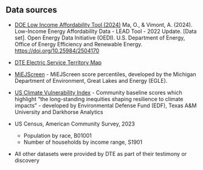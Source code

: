 

## Data sources
- [DOE Low Income Affordability Tool (2024)](https://data.openei.org/submissions/6219)
Ma, O., & Vimont, A. (2024). Low-Income Energy Affordability Data - LEAD Tool - 2022 Update. [Data set]. Open Energy Data Initiative (OEDI). U.S. Department of Energy, Office of Energy Efficiency and Renewable Energy. https://doi.org/10.25984/2504170
- [DTE Electric Service Territory Map](https://data-michiganpsc.hub.arcgis.com/datasets/0e5d879b789d496f96d7dba37259b9bd_16/about)
- [MiEJScreen](https://egle.maps.arcgis.com/apps/webappviewer/index.html?id=b100011f137945138a52a35ec6d8676f) - MiEJScreen score percentiles, developed by the Michigan Department of Environment, Great Lakes and Energy (EGLE).
- [US Climate Vulnerability Index](https://map.climatevulnerabilityindex.org/map/baseline/usa?mapBoundaries=Tract&mapFilter=0&reportBoundaries=Tract&geoContext=State) - Community baseline scores which highlight “the long-standing inequities shaping resilience to climate impacts” - developed by Environmental Defense Fund (EDF), Texas A&M University and Darkhorse Analytics
- US Census, American Community Survey, 2023
  - Population by race, B01001
  - Number of households by income range, S1901
  
- All other datasets were provided by DTE as part of their testimony or discovery